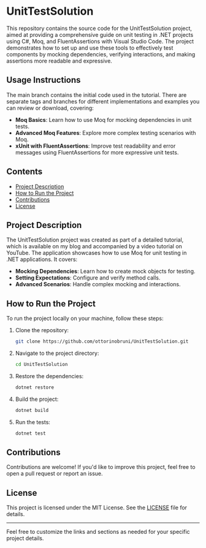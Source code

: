 
# UnitTestSolution

This repository contains the source code for the UnitTestSolution project, aimed at providing a comprehensive guide on unit testing in .NET projects using C#, Moq, and FluentAssertions with Visual Studio Code. The project demonstrates how to set up and use these tools to effectively test components by mocking dependencies, verifying interactions, and making assertions more readable and expressive.

## Usage Instructions

The main branch contains the initial code used in the tutorial. There are separate tags and branches for different implementations and examples you can review or download, covering:

- **Moq Basics**: Learn how to use Moq for mocking dependencies in unit tests.
- **Advanced Moq Features**: Explore more complex testing scenarios with Moq.
- **xUnit with FluentAssertions**: Improve test readability and error messages using FluentAssertions for more expressive unit tests.

## Contents

- [Project Description](#project-description)
- [How to Run the Project](#how-to-run-the-project)
- [Contributions](#contributions)
- [License](#license)

## Project Description

The UnitTestSolution project was created as part of a detailed tutorial, which is available on my blog and accompanied by a video tutorial on YouTube. The application showcases how to use Moq for unit testing in .NET applications. It covers:

- **Mocking Dependencies**: Learn how to create mock objects for testing.
- **Setting Expectations**: Configure and verify method calls.
- **Advanced Scenarios**: Handle complex mocking and interactions.

## How to Run the Project

To run the project locally on your machine, follow these steps:

1. Clone the repository:
    ```bash
    git clone https://github.com/ottorinobruni/UnitTestSolution.git
    ```
2. Navigate to the project directory:
    ```bash
    cd UnitTestSolution
    ```
3. Restore the dependencies:
    ```bash
    dotnet restore
    ```
4. Build the project:
    ```bash
    dotnet build
    ```
5. Run the tests:
    ```bash
    dotnet test
    ```

## Contributions

Contributions are welcome! If you'd like to improve this project, feel free to open a pull request or report an issue.

## License

This project is licensed under the MIT License. See the [LICENSE](LICENSE) file for details.

---

Feel free to customize the links and sections as needed for your specific project details.
